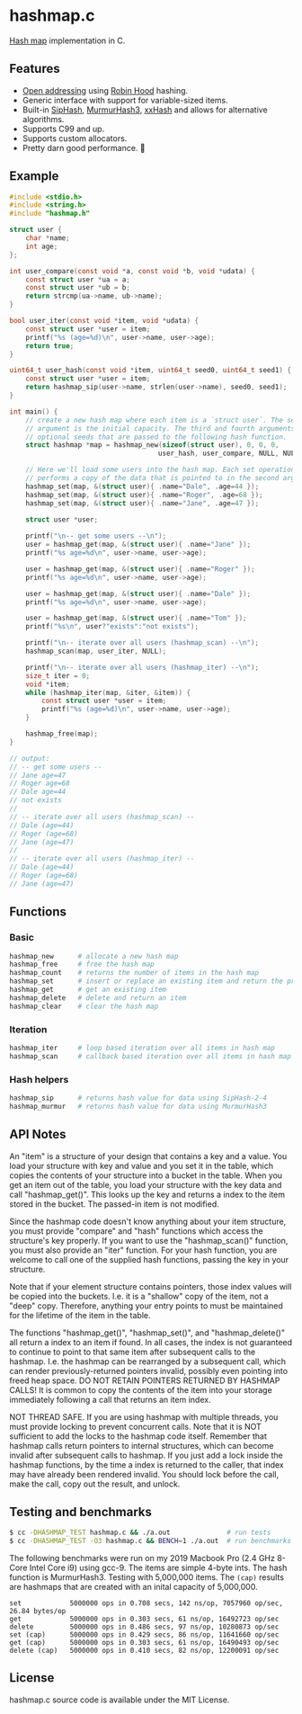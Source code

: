 # hashmap.c

[Hash map](https://en.wikipedia.org/wiki/Hash_table) implementation in C. 

## Features

- [Open addressing](https://en.wikipedia.org/wiki/Hash_table#Open_addressing) using [Robin Hood](https://en.wikipedia.org/wiki/Hash_table#Robin_Hood_hashing) hashing.
- Generic interface with support for variable-sized items.
- Built-in [SipHash](https://en.wikipedia.org/wiki/SipHash), [MurmurHash3](https://en.wikipedia.org/wiki/MurmurHash), [xxHash](https://github.com/Cyan4973/xxHash) and allows for alternative algorithms.
- Supports C99 and up.
- Supports custom allocators.
- Pretty darn good performance. 🚀

## Example

```c
#include <stdio.h>
#include <string.h>
#include "hashmap.h"

struct user {
    char *name;
    int age;
};

int user_compare(const void *a, const void *b, void *udata) {
    const struct user *ua = a;
    const struct user *ub = b;
    return strcmp(ua->name, ub->name);
}

bool user_iter(const void *item, void *udata) {
    const struct user *user = item;
    printf("%s (age=%d)\n", user->name, user->age);
    return true;
}

uint64_t user_hash(const void *item, uint64_t seed0, uint64_t seed1) {
    const struct user *user = item;
    return hashmap_sip(user->name, strlen(user->name), seed0, seed1);
}

int main() {
    // create a new hash map where each item is a `struct user`. The second
    // argument is the initial capacity. The third and fourth arguments are 
    // optional seeds that are passed to the following hash function.
    struct hashmap *map = hashmap_new(sizeof(struct user), 0, 0, 0, 
                                     user_hash, user_compare, NULL, NULL);

    // Here we'll load some users into the hash map. Each set operation
    // performs a copy of the data that is pointed to in the second argument.
    hashmap_set(map, &(struct user){ .name="Dale", .age=44 });
    hashmap_set(map, &(struct user){ .name="Roger", .age=68 });
    hashmap_set(map, &(struct user){ .name="Jane", .age=47 });

    struct user *user; 
    
    printf("\n-- get some users --\n");
    user = hashmap_get(map, &(struct user){ .name="Jane" });
    printf("%s age=%d\n", user->name, user->age);

    user = hashmap_get(map, &(struct user){ .name="Roger" });
    printf("%s age=%d\n", user->name, user->age);

    user = hashmap_get(map, &(struct user){ .name="Dale" });
    printf("%s age=%d\n", user->name, user->age);

    user = hashmap_get(map, &(struct user){ .name="Tom" });
    printf("%s\n", user?"exists":"not exists");

    printf("\n-- iterate over all users (hashmap_scan) --\n");
    hashmap_scan(map, user_iter, NULL);

    printf("\n-- iterate over all users (hashmap_iter) --\n");
    size_t iter = 0;
    void *item;
    while (hashmap_iter(map, &iter, &item)) {
        const struct user *user = item;
        printf("%s (age=%d)\n", user->name, user->age);
    }

    hashmap_free(map);
}

// output:
// -- get some users --
// Jane age=47
// Roger age=68
// Dale age=44
// not exists
// 
// -- iterate over all users (hashmap_scan) --
// Dale (age=44)
// Roger (age=68)
// Jane (age=47)
//
// -- iterate over all users (hashmap_iter) --
// Dale (age=44)
// Roger (age=68)
// Jane (age=47)

```

## Functions

### Basic

```sh
hashmap_new      # allocate a new hash map
hashmap_free     # free the hash map
hashmap_count    # returns the number of items in the hash map
hashmap_set      # insert or replace an existing item and return the previous
hashmap_get      # get an existing item
hashmap_delete   # delete and return an item
hashmap_clear    # clear the hash map
```

### Iteration

```sh
hashmap_iter     # loop based iteration over all items in hash map 
hashmap_scan     # callback based iteration over all items in hash map
```

### Hash helpers

```sh
hashmap_sip      # returns hash value for data using SipHash-2-4
hashmap_murmur   # returns hash value for data using MurmurHash3
```

## API Notes

An "item" is a structure of your design that contains a key and a value.
You load your structure with key and value and you set it in the table,
which copies the contents of your structure into a bucket in the table.
When you get an item out of the table, you load your structure with
the key data and call "hashmap_get()". This looks up the key and returns
a index to the item stored in the bucket. The passed-in item is
not modified.

Since the hashmap code doesn't know anything about your item structure,
you must provide "compare" and "hash" functions which access the structure's
key properly. If you want to use the "hashmap_scan()" function, you must also
provide an "iter" function. For your hash function, you are welcome to call
one of the supplied hash functions, passing the key in your structure.

Note that if your element structure contains pointers, those index
values will be copied into the buckets. I.e. it is a "shallow" copy
of the item, not a "deep" copy. Therefore, anything your entry points
to must be maintained for the lifetime of the item in the table.

The functions "hashmap_get()", "hashmap_set()", and "hashmap_delete()"
all return a index to an item if found.
In all cases, the index is not guaranteed to continue to point
to that same item after subsequent calls to the hashmap.
I.e. the hashmap can be rearranged by a subsequent call, which can render
previously-returned pointers invalid, possibly even pointing into freed
heap space. DO NOT RETAIN POINTERS RETURNED BY HASHMAP CALLS!  It is
common to copy the contents of the item into your storage immediately
following a call that returns an item index.

NOT THREAD SAFE. If you are using hashmap with multiple threads, you
must provide locking to prevent concurrent calls. Note that it is NOT
sufficient to add the locks to the hashmap code itself. Remember that
hashmap calls return pointers to internal structures, which can become
invalid after subsequent calls to hashmap. If you just add a lock
inside the hashmap functions, by the time a index is returned to
the caller, that index may have already been rendered invalid.
You should lock before the call, make the call, copy out the result,
and unlock.

## Testing and benchmarks

```sh
$ cc -DHASHMAP_TEST hashmap.c && ./a.out              # run tests
$ cc -DHASHMAP_TEST -O3 hashmap.c && BENCH=1 ./a.out  # run benchmarks
```

The following benchmarks were run on my 2019 Macbook Pro (2.4 GHz 8-Core Intel Core i9) using gcc-9.
The items are simple 4-byte ints. 
The hash function is MurmurHash3. 
Testing with 5,000,000 items.
The `(cap)` results are hashmaps that are created with an inital capacity of 5,000,000.

```
set            5000000 ops in 0.708 secs, 142 ns/op, 7057960 op/sec, 26.84 bytes/op
get            5000000 ops in 0.303 secs, 61 ns/op, 16492723 op/sec
delete         5000000 ops in 0.486 secs, 97 ns/op, 10280873 op/sec
set (cap)      5000000 ops in 0.429 secs, 86 ns/op, 11641660 op/sec
get (cap)      5000000 ops in 0.303 secs, 61 ns/op, 16490493 op/sec
delete (cap)   5000000 ops in 0.410 secs, 82 ns/op, 12200091 op/sec
```

## License

hashmap.c source code is available under the MIT License.
